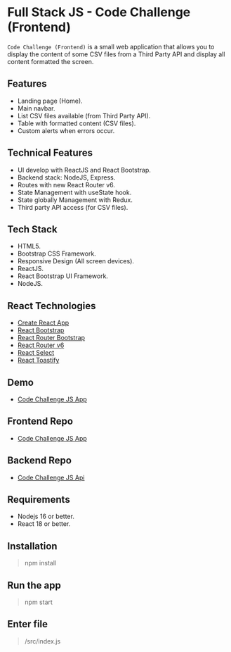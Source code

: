 # Full Stack JS - Code Challenge (Frontend)

`Code Challenge (Frontend)` is a small web application that allows you to display the content of some CSV files from a Third Party API and display all content formatted the screen.

## Features

- Landing page (Home).
- Main navbar.
- List CSV files available (from Third Party API).
- Table with formatted content (CSV files).
- Custom alerts when errors occur.

## Technical Features

- UI develop with ReactJS and React Bootstrap.
- Backend stack: NodeJS, Express.
- Routes with new React Router v6.
- State Management with useState hook.
- State globally Management with Redux.
- Third party API access (for CSV files).

## Tech Stack

- HTML5.
- Bootstrap CSS Framework.
- Responsive Design (All screen devices).
- ReactJS.
- React Bootstrap UI Framework.
- NodeJS.

## React Technologies

- [Create React App](https://create-react-app.dev/)
- [React Bootstrap](https://react-bootstrap.github.io/)
- [React Router Bootstrap](https://www.npmjs.com/package/react-router-bootstrap)
- [React Router v6](https://reactrouter.com/)
- [React Select](https://react-select.com/home)
- [React Toastify](https://fkhadra.github.io/react-toastify/introduction)

## Demo

- [Code Challenge JS App](https://code-challengejs-app.netlify.app/)

## Frontend Repo

- [Code Challenge JS App](https://github.com/nca1478/code-challengejs-app)

## Backend Repo

- [Code Challenge JS Api](https://github.com/nca1478/code-challengejs-api)

## Requirements

- Nodejs 16 or better.
- React 18 or better.

## Installation

> npm install

## Run the app

> npm start

## Enter file

> /src/index.js
